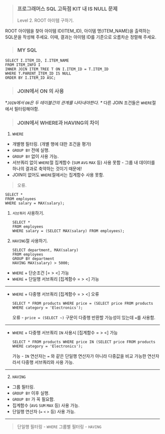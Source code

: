 <blockquote>
<h3 id="프로그래머스-sql-고득점-kit-내-is-null-문제">프로그래머스 SQL 고득점 KIT 내 IS NULL 문제</h3>
<p>Level 2. ROOT 아이템 구하기.</p>
</blockquote>
<p>ROOT 아이템을 찾아 아이템 ID(ITEM_ID), 아이템 명(ITEM_NAME)을 출력하는 SQL문을 작성해 주세요. 이때, 결과는 아이템 ID를 기준으로 오름차순 정렬해 주세요.</p>
<blockquote>
<h3 id="my-sql">MY SQL</h3>
</blockquote>
<pre><code class="language-sql">SELECT I.ITEM_ID, I.ITEM_NAME
FROM ITEM_INFO I
INNER JOIN ITEM_TREE T ON I.ITEM_ID = T.ITEM_ID
WHERE T.PARENT_ITEM_ID IS NULL
ORDER BY I.ITEM_ID ASC;</code></pre>
<blockquote>
<h3 id="join에서-on-의-사용">JOIN에서 ON 의 사용</h3>
</blockquote>
<p>*<em><code>JOIN</code>에서 <code>ON</code>은 두 테이블간의 관계를 나타내야한다.
*</em>
다른 JOIN 조건들은 <code>WHERE</code>절에서 필터링해야함.</p>
<blockquote>
<h3 id="join에서-where과-having의-차이">JOIN에서 WHERE과 HAVING의 차이</h3>
</blockquote>
<ol>
<li><code>WHERE</code> </li>
</ol>
<ul>
<li>개별행 필터링. (개별 행에 대한 조건을 평가)</li>
<li><code>GROUP BY</code> 전에 실행.</li>
<li><code>GROUP BY</code> 없이 사용 가능.</li>
<li>서브쿼리 없이 <code>WHERE</code>절 집계함수 (<code>SUM</code> <code>AVG</code> <code>MAX</code> 등) 사용 못함 - 그룹 내 데이터를 하나의 결과로 축약하는 것이기 때문에! </li>
<li>JOIN이 없어도 <code>WHERE</code>절에서는 집계함수 사용 못함.</li>
</ul>
<blockquote>
<p>오류.</p>
</blockquote>
<pre><code class="language-sql">SELECT * 
FROM employees 
WHERE salary = MAX(salary);</code></pre>
<ol>
<li><code>서브쿼리</code> 사용하기.<pre><code class="language-sql">SELECT * 
FROM employees 
WHERE salary = (SELECT MAX(salary) FROM employees);</code></pre>
</li>
<li><code>HAVING</code>절 사용하기.<pre><code class="language-sql">SELECT department, MAX(salary) 
FROM employees 
GROUP BY department 
HAVING MAX(salary) &gt; 5000;</code></pre>
</li>
</ol>
<ul>
<li><code>WHERE</code> + 단순조건 [= &gt; &lt;] 가능</li>
<li><code>WHERE</code> + 단일행 서브쿼리 [집계함수 = &gt; &lt;] 가능 </li>
</ul>
<hr />
<ul>
<li><code>WHERE</code> + 다중행 서브쿼리 [집계함수 = &gt; &lt;] 오류 <pre><code class="language-sql">SELECT * FROM products WHERE price = (SELECT price FROM products WHERE category = 'Electronics');</code></pre>
오류 - <code>price = (SELECT ~)</code> 구문이 다중행 반환할 가능성이 있는데 <code>=</code>를 사용함.</li>
</ul>
<hr />
<ul>
<li><code>WHERE</code> + 다중행 서브쿼리 <code>IN</code> 사용시 [집계함수 = &gt; &lt;] 가능<pre><code class="language-sql">SELECT * FROM products WHERE price IN (SELECT price FROM products WHERE category = 'Electronics');</code></pre>
가능 - <code>IN</code> 연산자는 <code>=</code> 와 같은 단일행 연산자가 아니라 다중값을 비교 가능한 연산자라서 다중행 서브쿼리와 사용 가능.</li>
</ul>
<hr />
<ol start="2">
<li><code>HAVING</code></li>
</ol>
<ul>
<li>그룹 필터링.</li>
<li><code>GROUP BY</code> 이후 실행.</li>
<li><code>GROUP BY</code> 가 꼭 필요함.</li>
<li>집계함수 (<code>AVG</code> <code>SUM</code> <code>MAX</code> 등) 사용 가능.</li>
<li>단일행 연산자 (<code>=</code> <code>&lt;</code> <code>&gt;</code> 등) 사용 가능.</li>
</ul>
<hr />
<blockquote>
<p>단일행 필터링 - <code>WHERE</code>
그룹별 필터링 - <code>HAVING</code></p>
</blockquote>